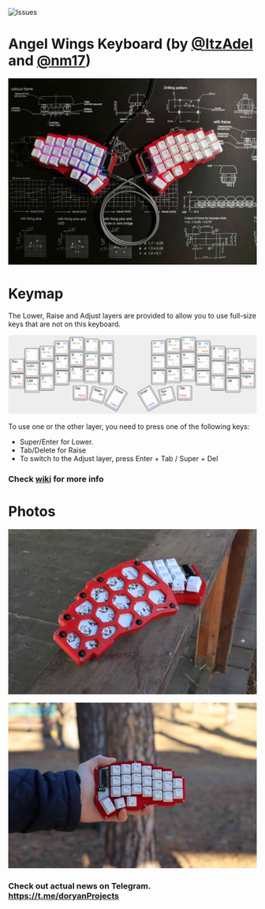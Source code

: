 ![Issues](https://img.shields.io/bitbucket/issues/doryan04/AngelWings-keyboard)

# Angel Wings Keyboard (by [@ItzAdel](https://github.com/doryan04) and [@nm17](https://github.com/nm17))

![Main Photo](photos/awf(6).jpg)

# Keymap

The Lower, Raise and Adjust layers are provided to allow you to use full-size keys that are not on this keyboard.

![Keymap](thumb/Keymap.png)

To use one or the other layer, you need to press one of the following keys:
- Super/Enter for Lower.
- Tab/Delete for Raise
- To switch to the Adjust layer, press Enter + Tab / Super + Del

### Check [wiki](https://github.com/ItzAdel/AngelWings-keyboard/wiki/INFO) for more info

# Photos

![Photo 3](photos/awf(3).jpg)

![Photo 4](photos/awf(4).jpg)

### Check out actual news on Telegram. https://t.me/doryanProjects

